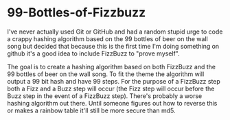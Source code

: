 # 99-Bottles-of-Fizzbuzz
I've never actually used Git or GitHub and had a random stupid urge to code a crappy hashing algorithm based on the 99 bottles of beer on the wall song but decided that because this is the first time I'm doing something on github it's a good idea to include FizzBuzz to "prove myself".

The goal is to create a hashing algorithm based on both FizzBuzz and the 99 bottles of beer on the wall song. To fit the theme the algorithm will output a 99 bit hash and have 99 steps. For the purpose of a FizzBuzz step both a Fizz and a Buzz step will occur (the Fizz step will occur before the Buzz step in the event of a FizzBuzz step). There's probably a worse hashing algorithm out there. Until someone figures out how to reverse this or makes a rainbow table it'll still be more secure than md5.

